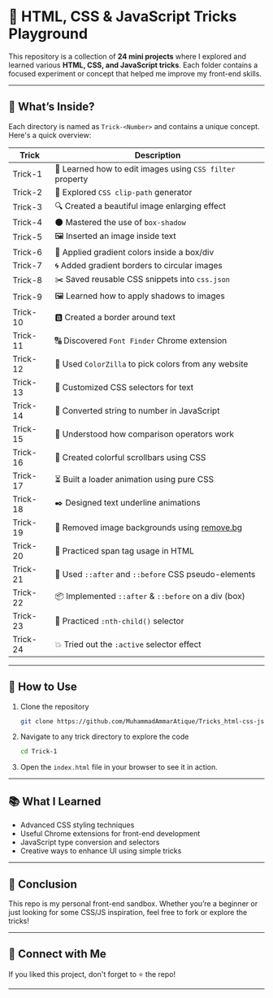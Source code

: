 # 🎨 HTML, CSS & JavaScript Tricks Playground

This repository is a collection of **24 mini projects** where I explored and learned various **HTML, CSS, and JavaScript tricks**. Each folder contains a focused experiment or concept that helped me improve my front-end skills.

---

## 📁 What’s Inside?

Each directory is named as `Trick-<Number>` and contains a unique concept. Here's a quick overview:

| Trick | Description |
|-------|-------------|
| Trick-1 | 🎨 Learned how to edit images using `CSS filter` property |
| Trick-2 | 🔷 Explored `CSS clip-path` generator |
| Trick-3 | 🔍 Created a beautiful image enlarging effect |
| Trick-4 | 🌑 Mastered the use of `box-shadow` |
| Trick-5 | 🖼️ Inserted an image inside text |
| Trick-6 | 🌈 Applied gradient colors inside a box/div |
| Trick-7 | 🌀 Added gradient borders to circular images |
| Trick-8 | ✂️ Saved reusable CSS snippets into `css.json` |
| Trick-9 | 🖼️ Learned how to apply shadows to images |
| Trick-10 | 🅱️ Created a border around text |
| Trick-11 | 🔠 Discovered `Font Finder` Chrome extension |
| Trick-12 | 🎯 Used `ColorZilla` to pick colors from any website |
| Trick-13 | 🧷 Customized CSS selectors for text |
| Trick-14 | 🔢 Converted string to number in JavaScript |
| Trick-15 | 🤝 Understood how comparison operators work |
| Trick-16 | 🎨 Created colorful scrollbars using CSS |
| Trick-17 | ⏳ Built a loader animation using pure CSS |
| Trick-18 | ✒️ Designed text underline animations |
| Trick-19 | 🧼 Removed image backgrounds using [remove.bg](https://www.remove.bg/) |
| Trick-20 | 🧩 Practiced span tag usage in HTML |
| Trick-21 | 🧵 Used `::after` and `::before` CSS pseudo-elements |
| Trick-22 | 📦 Implemented `::after` & `::before` on a div (box) |
| Trick-23 | 🧮 Practiced `:nth-child()` selector |
| Trick-24 | 💥 Tried out the `:active` selector effect |

---

## 🚀 How to Use

1. Clone the repository  
   ```bash
   git clone https://github.com/MuhammadAmmarAtique/Tricks_html-css-js.git
   ```
2. Navigate to any trick directory to explore the code  
   ```bash
   cd Trick-1
   ```

3. Open the `index.html` file in your browser to see it in action.

---

## 📚 What I Learned

- Advanced CSS styling techniques
- Useful Chrome extensions for front-end development
- JavaScript type conversion and selectors
- Creative ways to enhance UI using simple tricks

---

## 🔖 Conclusion

This repo is my personal front-end sandbox. Whether you’re a beginner or just looking for some CSS/JS inspiration, feel free to fork or explore the tricks!

---

## 🌟 Connect with Me

If you liked this project, don't forget to ⭐️ the repo!

---
